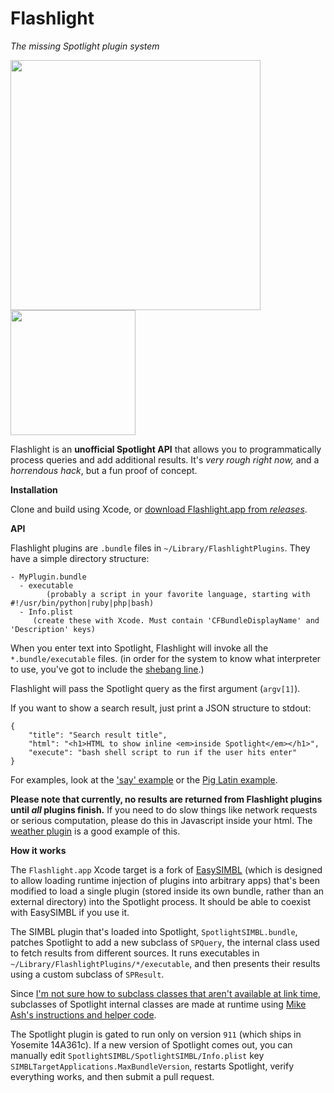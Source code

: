 Flashlight
==========

_The missing Spotlight plugin system_

<img src='https://raw.github.com/nate-parrott/flashlight/master/WeatherExampleImage.png' width=400/> <img src='https://raw.github.com/nate-parrott/flashlight/master/UIExampleImage.png' width=200 />

Flashlight is an **unofficial Spotlight API** that allows you to programmatically process queries and add additional results. It's *very rough right now,* and a *horrendous hack*, but a fun proof of concept.

**Installation**

Clone and build using Xcode, or [download Flashlight.app from _releases_](https://github.com/nate-parrott/Flashlight/releases).

**API**

Flashlight plugins are `.bundle` files in `~/Library/FlashlightPlugins`. They have a simple directory structure:

```
- MyPlugin.bundle
  - executable 
  		(probably a script in your favorite language, starting with #!/usr/bin/python|ruby|php|bash)
  - Info.plist
     (create these with Xcode. Must contain 'CFBundleDisplayName' and 'Description' keys)
```

When you enter text into Spotlight, Flashlight will invoke all the `*.bundle/executable` files. (in order for the system to know what interpreter to use, you've got to include the [shebang line](http://en.wikipedia.org/wiki/Shebang_(Unix)).)

Flashlight will pass the Spotlight query as the first argument (`argv[1]`).

If you want to show a search result, just print a JSON structure to stdout:

```
{
	"title": "Search result title",
	"html": "<h1>HTML to show inline <em>inside Spotlight</em></h1>",
	"execute": "bash shell script to run if the user hits enter"
}
```

For examples, look at the ['say' example](https://github.com/nate-parrott/Flashlight/tree/master/PluginDirectory/say.bundle) or the [Pig Latin example](https://github.com/nate-parrott/Flashlight/tree/master/PluginDirectory/piglatin.bundle).

**Please note that currently, no results are returned from Flashlight plugins until _all_ plugins finish.** If you need to do slow things like network requests or serious computation, please do this in Javascript inside your html. The [weather plugin](https://github.com/nate-parrott/Flashlight/tree/master/PluginDirectory/weather.bundle) is a good example of this.


**How it works**

The `Flashlight.app` Xcode target is a fork of [EasySIMBL](https://github.com/norio-nomura/EasySIMBL) (which is designed to allow loading runtime injection of plugins into arbitrary apps) that's been modified to load a single plugin (stored inside its own bundle, rather than an external directory) into the Spotlight process. It should be able to coexist with EasySIMBL if you use it.

The SIMBL plugin that's loaded into Spotlight, `SpotlightSIMBL.bundle`, patches Spotlight to add a new subclass of `SPQuery`, the internal class used to fetch results from different sources. It runs executables in `~/Library/FlashlightPlugins/*/executable`, and then presents their results using a custom subclass of `SPResult`.

Since [I'm not sure how to subclass classes that aren't available at link time](http://stackoverflow.com/questions/26704130/subclass-objective-c-class-without-linking-with-the-superclass), subclasses of Spotlight internal classes are made at runtime using [Mike Ash's instructions and helper code](https://www.mikeash.com/pyblog/friday-qa-2010-11-19-creating-classes-at-runtime-for-fun-and-profit.html).

The Spotlight plugin is gated to run only on version `911` (which ships in Yosemite 14A361c). If a new version of Spotlight comes out, you can manually edit `SpotlightSIMBL/SpotlightSIMBL/Info.plist` key `SIMBLTargetApplications.MaxBundleVersion`, restarts Spotlight, verify everything works, and then submit a pull request.
